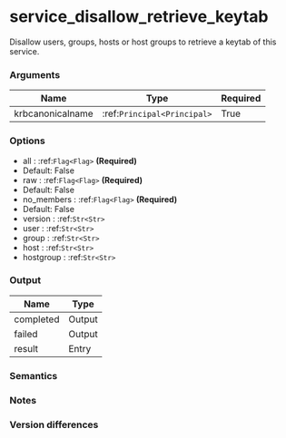 [//]: # (THE CONTENT BELOW IS GENERATED. DO NOT EDIT.)
# service_disallow_retrieve_keytab
Disallow users, groups, hosts or host groups to retrieve a keytab of this service.

### Arguments
|Name|Type|Required
|-|-|-
|krbcanonicalname|:ref:`Principal<Principal>`|True

### Options
* all : :ref:`Flag<Flag>` **(Required)**
 * Default: False
* raw : :ref:`Flag<Flag>` **(Required)**
 * Default: False
* no_members : :ref:`Flag<Flag>` **(Required)**
 * Default: False
* version : :ref:`Str<Str>`
* user : :ref:`Str<Str>`
* group : :ref:`Str<Str>`
* host : :ref:`Str<Str>`
* hostgroup : :ref:`Str<Str>`

### Output
|Name|Type
|-|-
|completed|Output
|failed|Output
|result|Entry

[//]: # (ADD YOUR NOTES BELOW. THESE WILL BE PICKED EVERY TIME THE DOCS ARE REGENERATED. //end)
### Semantics

### Notes

### Version differences